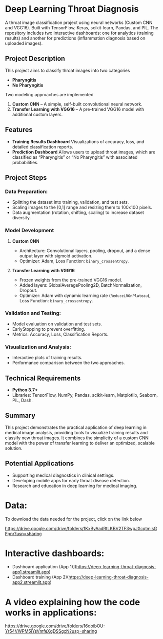 # Deep Learning Throat Diagnosis

A throat image classification project using neural networks (Custom CNN and VGG16). Built with TensorFlow, Keras, scikit-learn, Pandas, and PIL. The repository includes two interactive dashboards: one for analytics (training results) and another for predictions (inflammation diagnosis based on uploaded images).

## Project Description
This project aims to classify throat images into two categories
- **Pharyngitis**
- **No Pharyngitis**

Two modeling approaches are implemented
1. **Custom CNN** – A simple, self-built convolutional neural network.
2. **Transfer Learning with VGG16** – A pre-trained VGG16 model with additional custom layers.

## Features
- **Training Results Dashboard** Visualizations of accuracy, loss, and detailed classification reports.
- **Prediction Dashboard** Allows users to upload throat images, which are classified as “Pharyngitis” or “No Pharyngitis” with associated probabilities.

## Project Steps
### Data Preparation:
- Splitting the dataset into training, validation, and test sets.
- Scaling images to the [0,1] range and resizing them to 100x100 pixels.
- Data augmentation (rotation, shifting, scaling) to increase dataset diversity.

### Model Development
1. **Custom CNN**
   - Architecture: Convolutional layers, pooling, dropout, and a dense output layer with sigmoid activation.
   - Optimizer: Adam, Loss Function: `binary_crossentropy`.

2. **Transfer Learning with VGG16**
   - Frozen weights from the pre-trained VGG16 model.
   - Added layers: GlobalAveragePooling2D, BatchNormalization, Dropout.
   - Optimizer: Adam with dynamic learning rate (`ReduceLROnPlateau`), Loss Function: `binary_crossentropy`.

### Validation and Testing:
- Model evaluation on validation and test sets.
- EarlyStopping to prevent overfitting.
- Metrics: Accuracy, Loss, Classification Reports.

### Visualization and Analysis:
- Interactive plots of training results.
- Performance comparison between the two approaches.

## Technical Requirements
- **Python 3.7+**
- Libraries: TensorFlow, NumPy, Pandas, scikit-learn, Matplotlib, Seaborn, PIL, Dash.

## Summary
This project demonstrates the practical application of deep learning in medical image analysis, providing tools to visualize training results and classify new throat images. It combines the simplicity of a custom CNN model with the power of transfer learning to deliver an optimized, scalable solution.

## Potential Applications
- Supporting medical diagnostics in clinical settings.
- Developing mobile apps for early throat disease detection.
- Research and education in deep learning for medical imaging.

# Data: 
To download the data needed for the project, click on the link below

https://drive.google.com/drive/folders/1KxByAadRtLKBV2TF3wpJXcqtmisGFpnr?usp=sharing

# Interactive dashboards:

-  Dashboard application (App 1)](https://deep-learning-throat-diagnosis-app1.streamlit.app)
-  Dashboard training (App 2)(https://deep-learning-throat-diagnosis-app2.streamlit.app)

# A video explaining how the code works in applications:

https://drive.google.com/drive/folders/16doibOU-Yr54VWPM5iYsVmfeXgDSSgcN?usp=sharing